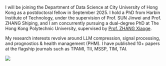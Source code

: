 
I will be joining the Department of Data Science at City University of Hong Kong as a postdoctoral fellow in September 2025. I hold a PhD from Harbin Institute of Technology, under the supervision of Prof. SUN Jinwei and Prof. ZHANG Shiping, and I am concurrently pursuing a dual-degree PhD at The Hong Kong Polytechnic University, supervised by [Prof. ZHANG Xiaoge](https://xiaogezhang.com/).

My research interests revolve around LLM compression, signal processing, and prognostics & health management (PHM). I have published 10+ papers at the flagship journals such as TPAMI, TII, MSSP, TIM, TAI. 

<a href='https://scholar.google.com/citations?user=SCHOLAR_ID&user=iGEsvrQAAAAJ'><img src="https://img.shields.io/endpoint?logo=Google%20Scholar&url=https%3A%2F%2Fcdn.jsdelivr.net%2Fgh%2FRayeRen%2jingxiaoliao.github.io@google-scholar-stats%2Fgs_data_shieldsio.json&labelColor=f6f6f6&color=9cf&style=flat&label=citations"></a>

